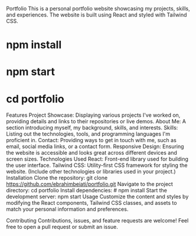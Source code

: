 Portfolio
This is a personal portfolio website showcasing my projects, skills, and experiences. The website is built using React and styled with Tailwind CSS.
 # npm install
 # npm start
 # cd portfolio

Features
Project Showcase: Displaying various projects I've worked on, providing details and links to their repositories or live demos.
About Me: A section introducing myself, my background, skills, and interests.
Skills: Listing out the technologies, tools, and programming languages I'm proficient in.
Contact: Providing ways to get in touch with me, such as email, social media links, or a contact form.
Responsive Design: Ensuring the website is accessible and looks great across different devices and screen sizes.
Technologies Used
React: Front-end library used for building the user interface.
Tailwind CSS: Utility-first CSS framework for styling the website.
(Include other technologies or libraries used in your project.)
Installation
Clone the repository: git clone https://github.com/ebrahimbeiati/portfolio.git
Navigate to the project directory: cd portfolio
Install dependencies: # npm install
Start the development server: npm start
Usage
Customize the content and styles by modifying the React components, Tailwind CSS classes, and assets to match your personal information and preferences.

Contributing
Contributions, issues, and feature requests are welcome! Feel free to open a pull request or submit an issue.